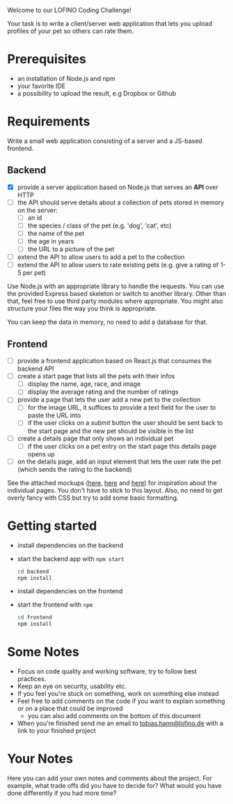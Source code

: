 Welcome to our LOFINO Coding Challenge!

Your task is to write a client/server web application that lets you upload profiles of your pet so others can rate them.

# Prerequisites
- an installation of Node.js and npm
- your favorite IDE
- a possibility to upload the result, e.g Dropbox or Github

# Requirements  
Write a small web application consisting of a server and a JS-based frontend.

## Backend
- [x] provide a server application based on Node.js that serves an **API** over HTTP
- [ ] the API should serve details about a collection of pets stored in memory on the server:
  - [ ] an id
  - [ ] the species / class of the pet (e.g. 'dog', 'cat', etc)
  - [ ] the name of the pet
  - [ ] the age in years
  - [ ] the URL to a picture of the pet
- [ ] extend the API to allow users to add a pet to the collection
- [ ] extend the API to allow users to rate existing pets (e.g. give a rating of 1-5 per pet)

Use Node.js with an appropriate library to handle the requests. You can use the provided Express based skeleton or switch to another library. Other than that, feel free to use third party modules where appropriate.
You might also structure your files the way you think is appropriate.

You can keep the data in memory, no need to add a database for that.

## Frontend
- [ ] provide a frontend application based on React.js that consumes the backend API
- [ ] create a start page that lists all the pets with their infos
  - [ ] display the name, age, race, and image
  - [ ] display the average rating and the number of ratings
- [ ] provide a page that lets the user add a new pet to the collection
  - [ ] for the image URL, it suffices to provide a text field for the user to paste the URL into
  - [ ] if the user clicks on a *submit* button the user should be sent back to the start page and the new pet should be visible in the list
- [ ] create a details page that only shows an individual pet
  - [ ] if the user clicks on a pet entry on the start page this details page opens up
- [ ] on the details page, add an input element that lets the user rate the pet (which sends the rating to the backend)

See the attached mockups ([here](mockups/start.png), [here](mockups/details-page.png) and [here](mockups/post-pet.png)) for inspiration about the individual pages. You don't have to stick to this layout. Also, no need to get overly fancy with CSS but try to add some basic formatting.

# Getting started
- install dependencies on the backend
- start the backend app with `npm start`
  ```bash
  cd backend
  npm install
  ```

- install dependencies on the frontend
- start the frontend with `npm `
  ```bash
  cd frontend
  npm install
  ```


# Some Notes
- Focus on code quality and working software, try to follow best practices.
- Keep an eye on security, usability etc.
- If you feel you're stuck on something, work on something else instead
- Feel free to add comments on the code if you want to explain something or on a place that could be improved
  - you can also add comments on the bottom of this document
- When you're finished send me an email to tobias.hann@lofino.de with a link to your finished project

# Your Notes
Here you can add your own notes and comments about the project.
For example, what trade offs did you have to decide for? What would you have done differently if you had more time?
